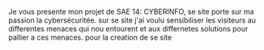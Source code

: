 Je vous presente mon projet de SAE 14: CYBERINFO, se site porte sur ma passion la cybersécuritée. sur se site j'ai voulu sensibiliser les visiteurs au differentes menaces qui nou entourent et aux differnetes solutions pour pallier a ces menaces.
pour la creation de se site 
